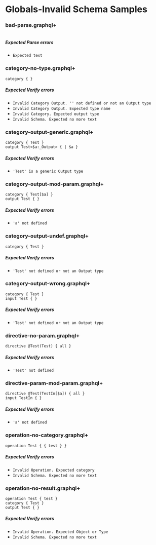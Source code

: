 # Globals-Invalid Schema Samples

### bad-parse.graphql+

```gqlp

```

##### Expected Parse errors

- `Expected text`

### category-no-type.graphql+

```gqlp
category { }
```

##### Expected Verify errors

- `Invalid Category Output. '' not defined or not an Output type`
- `Invalid Category Output. Expected type name`
- `Invalid Category. Expected output type`
- `Invalid Schema. Expected no more text`

### category-output-generic.graphql+

```gqlp
category { Test }
output Test<$a:_Output> { | $a }
```

##### Expected Verify errors

- `'Test' is a generic Output type`

### category-output-mod-param.graphql+

```gqlp
category { Test[$a] }
output Test { }
```

##### Expected Verify errors

- `'a' not defined`

### category-output-undef.graphql+

```gqlp
category { Test }
```

##### Expected Verify errors

- `'Test' not defined or not an Output type`

### category-output-wrong.graphql+

```gqlp
category { Test }
input Test { }
```

##### Expected Verify errors

- `'Test' not defined or not an Output type`

### directive-no-param.graphql+

```gqlp
directive @Test(Test) { all }
```

##### Expected Verify errors

- `'Test' not defined`

### directive-param-mod-param.graphql+

```gqlp
directive @Test(TestIn[$a]) { all }
input TestIn { }
```

##### Expected Verify errors

- `'a' not defined`

### operation-no-category.graphql+

```gqlp
operation Test { { test } }
```

##### Expected Verify errors

- `Invalid Operation. Expected category`
- `Invalid Schema. Expected no more text`

### operation-no-result.graphql+

```gqlp
operation Test { test }
category { Test }
output Test { }
```

##### Expected Verify errors

- `Invalid Operation. Expected Object or Type`
- `Invalid Schema. Expected no more text`
